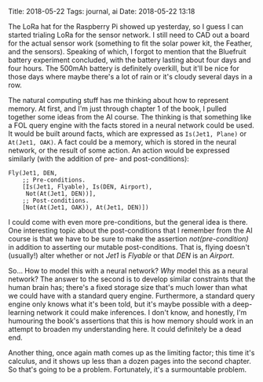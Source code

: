 Title: 2018-05-22
Tags: journal, ai
Date: 2018-05-22 13:18

The LoRa hat for the Raspberry Pi showed up yesterday, so I guess I can started
trialing LoRa for the sensor network. I still need to CAD out a board for the
actual sensor work (something to fit the solar power kit, the Feather, and the
sensors). Speaking of which, I forgot to mention that the Bluefruit battery
experiment concluded, with the battery lasting about four days and four hours.
The 500mAh battery is definitely overkill, but it'll be nice for those days
where maybe there's a lot of rain or it's cloudy several days in a row.

The natural computing stuff has me thinking about how to represent memory. At
first, and I'm just through chapter 1 of the book, I pulled together some ideas
from the AI course. The thinking is that something like a FOL query engine with
the facts stored in a neural network could be used. It would be built around
facts, which are expressed as `Is(Jet1, Plane)` or `At(Jet1, OAK)`. A fact
could be a memory, which is stored in the neural network, or the result of some
action. An action would be expressed similarly (with the addition of pre- and
post-conditions):

```
Fly(Jet1, DEN,
    ;; Pre-conditions.
    [Is(Jet1, Flyable), Is(DEN, Airport),
     Not(At(Jet1, DEN))],
    ;; Post-conditions.
    [Not(At(Jet1, OAK)), At(Jet1, DEN)])
```

I could come with even more pre-conditions, but the general idea is there. One
interesting topic about the post-conditions that I remember from the AI course
is that we have to be sure to make the assertion *not(pre-condition)* in
addition to asserting our mutable post-conditions. That is, flying doesn't
(usually!) alter whether or not *Jet1* is *Flyable* or that *DEN* is an
*Airport*.

So… How to model this with a neural network? *Why* model this as a neural
network? The answer to the second is to develop similar constraints that the
human brain has; there's a fixed storage size that's much lower than what we
could have with a standard query engine. Furthermore, a standard query engine
only knows what it's been told, but it's maybe possible with a deep-learning
network it could make inferences. I don't know, and honestly, I'm humouring the
book's assertions that this is how memory should work in an attempt to broaden
my understanding here. It could definitely be a dead end.

Another thing, once again math comes up as the limiting factor; this time it's
calculus, and it shows up less than a dozen pages into the second chapter. So
that's going to be a problem. Fortunately, it's a surmountable problem.